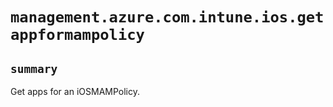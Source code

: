 # `management.azure.com.intune.ios.getappformampolicy`

## `summary`
Get apps for an iOSMAMPolicy.


